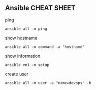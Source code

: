 ## Ansible CHEAT SHEET
ping 
```
ansible all -m ping
```
show hostname 
```
ansible all -m command -a "hostname"
```
show information
```
ansible vm1 -m setup
```
create user
```
ansible all -m user -a "name=devops" -b
```